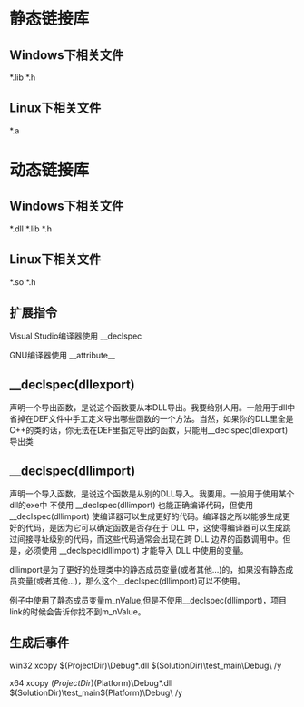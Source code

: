 # 静态链接库
## Windows下相关文件
*.lib *.h
## Linux下相关文件
*.a

# 动态链接库
## Windows下相关文件
*.dll *.lib *.h

## Linux下相关文件
*.so *.h

## 扩展指令

Visual Studio编译器使用  __declspec

GNU编译器使用 \_\_attribute\_\_

## __declspec(dllexport)

声明一个导出函数，是说这个函数要从本DLL导出。我要给别人用。一般用于dll中
省掉在DEF文件中手工定义导出哪些函数的一个方法。当然，如果你的DLL里全是C++的类的话，你无法在DEF里指定导出的函数，只能用__declspec(dllexport)导出类

## __declspec(dllimport)

声明一个导入函数，是说这个函数是从别的DLL导入。我要用。一般用于使用某个dll的exe中
不使用 __declspec(dllimport) 也能正确编译代码，但使用 __declspec(dllimport) 使编译器可以生成更好的代码。编译器之所以能够生成更好的代码，是因为它可以确定函数是否存在于 DLL 中，这使得编译器可以生成跳过间接寻址级别的代码，而这些代码通常会出现在跨 DLL 边界的函数调用中。但是，必须使用 __declspec(dllimport) 才能导入 DLL 中使用的变量。

dllimport是为了更好的处理类中的静态成员变量(或者其他...)的，如果没有静态成员变量(或者其他...)，那么这个__declspec(dllimport)可以不使用。

例子中使用了静态成员变量m_nValue,但是不使用__declspec(dllimport)，项目link的时候会告诉你找不到m_nValue。

## 生成后事件
win32
xcopy $(ProjectDir)\Debug\*.dll $(SolutionDir)\test_main\Debug\  /y

x64
 xcopy $(ProjectDir)$(Platform)\Debug\*.dll $(SolutionDir)\test_main\$(Platform)\Debug\  /y
